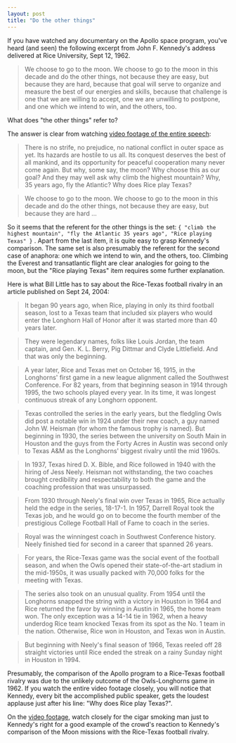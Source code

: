 ```yaml
---
layout: post
title: "Do the other things"
---
```


If you have watched any documentary on the Apollo space program, you've heard (and seen) the following excerpt from John F. Kennedy's address delivered at Rice University, Sept 12, 1962.

> We choose to go to the moon. We choose to go to the moon in this
  decade and do the other things, not because they are easy, but
  because they are hard, because that goal will serve to organize and
  measure the best of our energies and skills, because that challenge
  is one that we are willing to accept, one we are unwilling to
  postpone, and one which we intend to win, and the others, too.

What does "the other things" refer to?

The answer is clear from watching [video footage of the entire speech](http://www.open-video.org/details.php?videoid=4865):

> There is no strife, no prejudice, no national conflict in outer
  space as yet. Its hazards are hostile to us all. Its conquest
  deserves the best of all mankind, and its opportunity for peaceful
  cooperation many never come again. But why, some say, the moon? Why
  choose this as our goal? And they may well ask why climb the highest
  mountain? Why, 35 years ago, fly the Atlantic? Why does Rice play
  Texas?

> We choose to go to the moon. We choose to go to the moon in this
  decade and do the other things, not because they are easy, but
  because they are hard ...

So it seems that the referent for the other things is the set: `{
"climb the highest mountain", "fly the Atlantic 35 years ago", "Rice
playing Texas" }` . Apart from the last item, it is quite easy to
grasp Kennedy's comparison. The same set is also presumably the
referent for the second case of anaphora: one which we intend to
win, and the others, too. Climbing the Everest and transatlantic
flight are clear analogies for going to the moon, but the "Rice
playing Texas" item requires some further explanation.

Here is what Bill Little has to say about the Rice-Texas football
rivalry in an article published on Sept 24, 2004:

> It began 90 years ago, when Rice, playing in only its third football season, lost to a Texas team that included six players who would enter the Longhorn Hall of Honor after it was started more than 40 years later.

> They were legendary names, folks like Louis Jordan, the team captain, and Gen. K. L. Berry, Pig Dittmar and Clyde Littlefield. And that was only the beginning.

> A year later, Rice and Texas met on October 16, 1915, in the Longhorns' first game in a new league alignment called the Southwest Conference. For 82 years, from that beginning season in 1914 through 1995, the two schools played every year. In its time, it was longest continuous streak of any Longhorn opponent.

> Texas controlled the series in the early years, but the fledgling Owls did post a notable win in 1924 under their new coach, a guy named John W. Heisman (for whom the famous trophy is named). But beginning in 1930, the series between the university on South Main in Houston and the guys from the Forty Acres in Austin was second only to Texas A&M as the Longhorns' biggest rivalry until the mid 1960s.

> In 1937, Texas hired D. X. Bible, and Rice followed in 1940 with the hiring of Jess Neely. Heisman not withstanding, the two coaches brought credibility and respectability to both the game and the coaching profession that was unsurpassed.

> From 1930 through Neely's final win over Texas in 1965, Rice actually held the edge in the series, 18-17-1. In 1957, Darrell Royal took the Texas job, and he would go on to become the fourth member of the prestigious College Football Hall of Fame to coach in the series.

> Royal was the winningest coach in Southwest Conference history. Neely finished tied for second in a career that spanned 26 years.

> For years, the Rice-Texas game was the social event of the football season, and when the Owls opened their state-of-the-art stadium in the mid-1950s, it was usually packed with 70,000 folks for the meeting with Texas.

> The series also took on an unusual quality. From 1954 until the Longhorns snapped the string with a victory in Houston in 1964 and Rice returned the favor by winning in Austin in 1965, the home team won. The only exception was a 14-14 tie in 1962, when a heavy underdog Rice team knocked Texas from its spot as the No. 1 team in the nation. Otherwise, Rice won in Houston, and Texas won in Austin.

> But beginning with Neely's final season of 1966, Texas reeled off 28 straight victories until Rice ended the streak on a rainy Sunday night in Houston in 1994.

Presumably, the comparison of the Apollo program to a Rice-Texas
football rivalry was due to the unlikely outcome of the Owls-Longhorns
game in 1962. If you watch the entire video footage closely, you
will notice that Kennedy, every bit the accomplished public speaker,
gets the loudest applause just after his line: "Why does Rice play
Texas?".

On the [video footage](http://www.open-video.org/details.php?videoid=4865),
watch closely for the cigar smoking man just to Kennedy's right for
a good example of the crowd's reaction to Kennedy's comparison of
the Moon missions with the Rice-Texas football rivalry.

